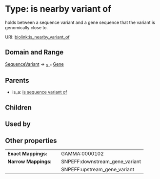 
# Type: is nearby variant of


holds between a sequence variant and a gene sequence that the variant is genomically close to.

URI: [biolink:is_nearby_variant_of](https://w3id.org/biolink/vocab/is_nearby_variant_of)


## Domain and Range

[SequenceVariant](SequenceVariant.md) ->  <sub>0..*</sub> [Gene](Gene.md)

## Parents

 *  is_a: [is sequence variant of](is_sequence_variant_of.md)

## Children


## Used by


## Other properties

|  |  |  |
| --- | --- | --- |
| **Exact Mappings:** | | GAMMA:0000102 |
| **Narrow Mappings:** | | SNPEFF:downstream_gene_variant |
|  | | SNPEFF:upstream_gene_variant |


